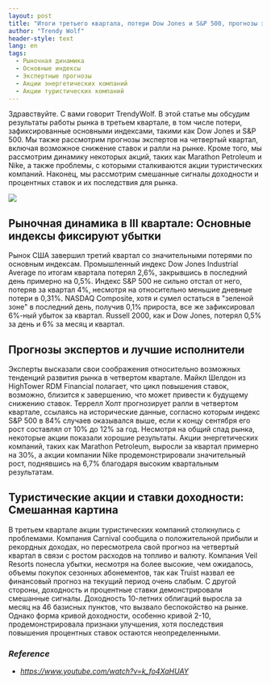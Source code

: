 ```yaml
---
layout: post
title: "Итоги третьего квартала, потери Dow Jones и S&P 500, прогнозы экспертов на четвертый квартал и проблемы для акций туристических компаний"
author: "Trendy Wolf"
header-style: text
lang: en
tags:
  - Рыночная динамика
  - Основные индексы
  - Экспертные прогнозы
  - Акции энергетических компаний
  - Акции туристических компаний
---
```


Здравствуйте. С вами говорит TrendyWolf. В этой статье мы обсудим результаты работы рынка в третьем квартале, в том числе потери, зафиксированные основными индексами, такими как Dow Jones и S&P 500. Мы также рассмотрим прогнозы экспертов на четвертый квартал, включая возможное снижение ставок и ралли на рынке. Кроме того, мы рассмотрим динамику некоторых акций, таких как Marathon Petroleum и Nike, а также проблемы, с которыми сталкиваются акции туристических компаний. Наконец, мы рассмотрим смешанные сигналы доходности и процентных ставок и их последствия для рынка.

<img
    src="https://i.ytimg.com/vi/k_fo4XaHUAY/hqdefault.jpg"
/>


## Рыночная динамика в III квартале: Основные индексы фиксируют убытки
Рынок США завершил третий квартал со значительными потерями по основным индексам. Промышленный индекс Dow Jones Industrial Average по итогам квартала потерял 2,6%, закрывшись в последний день примерно на 0,5%. Индекс S&P 500 не сильно отстал от него, потеряв за квартал 4%, несмотря на относительно меньшие дневные потери в 0,31%. NASDAQ Composite, хотя и сумел остаться в "зеленой зоне" в последний день, получив 0,1% прироста, все же зафиксировал 6%-ный убыток за квартал. Russell 2000, как и Dow Jones, потерял 0,5% за день и 6% за месяц и квартал.

## Прогнозы экспертов и лучшие исполнители
Эксперты высказали свои соображения относительно возможных тенденций развития рынка в четвертом квартале. Майкл Шелдон из HighTower RDM Financial полагает, что цикл повышения ставок, возможно, близится к завершению, что может привести к будущему снижению ставок. Террелл Холт прогнозирует ралли в четвертом квартале, ссылаясь на исторические данные, согласно которым индекс S&P 500 в 84% случаев оказывался выше, если к концу сентября его рост составлял от 10% до 12% за год. Несмотря на общий спад рынка, некоторые акции показали хорошие результаты. Акции энергетических компаний, таких как Marathon Petroleum, выросли за квартал примерно на 30%, а акции компании Nike продемонстрировали значительный рост, поднявшись на 6,7% благодаря высоким квартальным результатам.

## Туристические акции и ставки доходности: Смешанная картина
В третьем квартале акции туристических компаний столкнулись с проблемами. Компания Carnival сообщила о положительной прибыли и рекордных доходах, но пересмотрела свой прогноз на четвертый квартал в связи с ростом расходов на топливо и валюту. Компания Veil Resorts понесла убытки, несмотря на более высокие, чем ожидалось, объемы покупок сезонных абонементов, так как Truist назвал ее финансовый прогноз на текущий период очень слабым. С другой стороны, доходность и процентные ставки демонстрировали смешанные сигналы. Доходность 10-летних облигаций выросла за месяц на 46 базисных пунктов, что вызвало беспокойство на рынке. Однако форма кривой доходности, особенно кривой 2-10, продемонстрировала признаки улучшения, хотя последствия повышения процентных ставок остаются неопределенными.


### _Reference_
- _https://www.youtube.com/watch?v=k_fo4XaHUAY_

